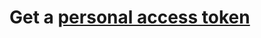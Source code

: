 

# Get a [personal access token](https://help.github.com/en/github/authenticating-to-github/creating-a-personal-access-token-for-the-command-line)

